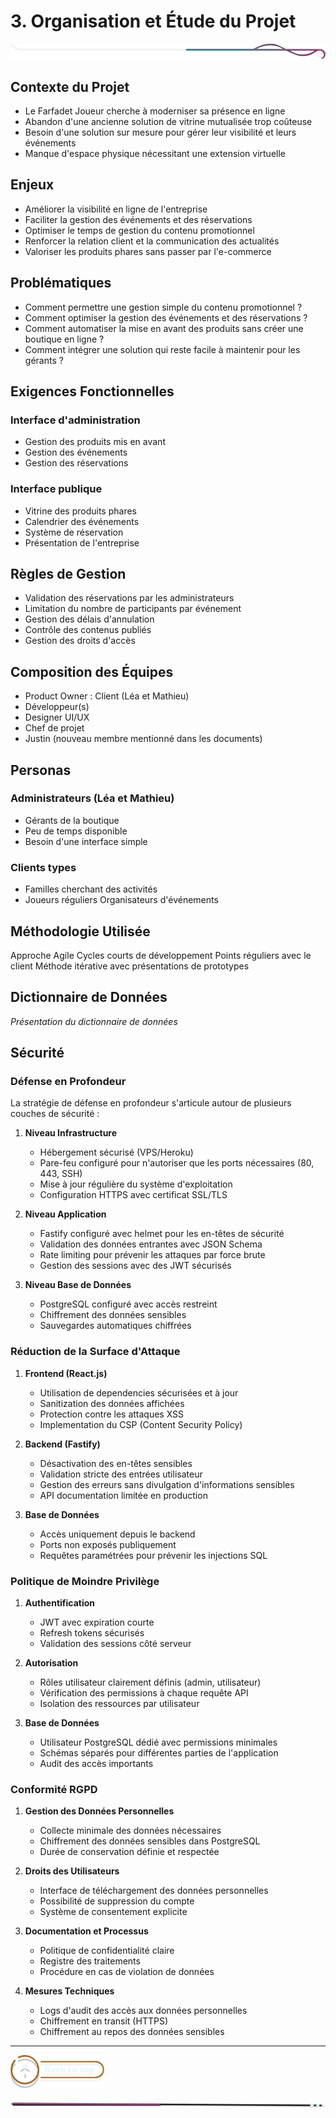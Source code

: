 
# 3. Organisation et Étude du Projet
![border](../../assets/line/border_deco_rt.png)

## Contexte du Projet

- Le Farfadet Joueur cherche à moderniser sa présence en ligne
- Abandon d'une ancienne solution de vitrine mutualisée trop coûteuse
- Besoin d'une solution sur mesure pour gérer leur visibilité et leurs événements
- Manque d'espace physique nécessitant une extension virtuelle


## Enjeux

- Améliorer la visibilité en ligne de l'entreprise
- Faciliter la gestion des événements et des réservations
- Optimiser le temps de gestion du contenu promotionnel
- Renforcer la relation client et la communication des actualités
- Valoriser les produits phares sans passer par l'e-commerce

## Problématiques

- Comment permettre une gestion simple du contenu promotionnel ?
- Comment optimiser la gestion des événements et des réservations ?
- Comment automatiser la mise en avant des produits sans créer une boutique en ligne ?
- Comment intégrer une solution qui reste facile à maintenir pour les gérants ?

## Exigences Fonctionnelles

### Interface d'administration
- Gestion des produits mis en avant
- Gestion des événements
- Gestion des réservations

### Interface publique
- Vitrine des produits phares
- Calendrier des événements
- Système de réservation
- Présentation de l'entreprise

## Règles de Gestion

- Validation des réservations par les administrateurs
- Limitation du nombre de participants par événement
- Gestion des délais d'annulation
- Contrôle des contenus publiés
- Gestion des droits d'accès

## Composition des Équipes

- Product Owner : Client (Léa et Mathieu)
- Développeur(s)
- Designer UI/UX
- Chef de projet
- Justin (nouveau membre mentionné dans les documents)

## Personas

### Administrateurs (Léa et Mathieu)
- Gérants de la boutique
- Peu de temps disponible
- Besoin d'une interface simple
### Clients types
- Familles cherchant des activités
- Joueurs réguliers
Organisateurs d'événements

## Méthodologie Utilisée

Approche Agile
Cycles courts de développement
Points réguliers avec le client
Méthode itérative avec présentations de prototypes

## Dictionnaire de Données

*Présentation du dictionnaire de données*

## Sécurité

### Défense en Profondeur

La stratégie de défense en profondeur s'articule autour de plusieurs couches de sécurité :

1. **Niveau Infrastructure**
   - Hébergement sécurisé (VPS/Heroku)
   - Pare-feu configuré pour n'autoriser que les ports nécessaires (80, 443, SSH)
   - Mise à jour régulière du système d'exploitation
   - Configuration HTTPS avec certificat SSL/TLS

2. **Niveau Application**
   - Fastify configuré avec helmet pour les en-têtes de sécurité
   - Validation des données entrantes avec JSON Schema
   - Rate limiting pour prévenir les attaques par force brute
   - Gestion des sessions avec des JWT sécurisés

3. **Niveau Base de Données**
   - PostgreSQL configuré avec accès restreint
   - Chiffrement des données sensibles
   - Sauvegardes automatiques chiffrées

### Réduction de la Surface d'Attaque


1. **Frontend (React.js)**
   - Utilisation de dependencies sécurisées et à jour
   - Sanitization des données affichées
   - Protection contre les attaques XSS
   - Implementation du CSP (Content Security Policy)

2. **Backend (Fastify)**
   - Désactivation des en-têtes sensibles
   - Validation stricte des entrées utilisateur
   - Gestion des erreurs sans divulgation d'informations sensibles
   - API documentation limitée en production

3. **Base de Données**
   - Accès uniquement depuis le backend
   - Ports non exposés publiquement
   - Requêtes paramétrées pour prévenir les injections SQL

### Politique de Moindre Privilège


1. **Authentification**
   - JWT avec expiration courte
   - Refresh tokens sécurisés
   - Validation des sessions côté serveur

2. **Autorisation**
   - Rôles utilisateur clairement définis (admin, utilisateur)
   - Vérification des permissions à chaque requête API
   - Isolation des ressources par utilisateur

3. **Base de Données**
   - Utilisateur PostgreSQL dédié avec permissions minimales
   - Schémas séparés pour différentes parties de l'application
   - Audit des accès importants

### Conformité RGPD


1. **Gestion des Données Personnelles**
   - Collecte minimale des données nécessaires
   - Chiffrement des données sensibles dans PostgreSQL
   - Durée de conservation définie et respectée

2. **Droits des Utilisateurs**
   - Interface de téléchargement des données personnelles
   - Possibilité de suppression du compte
   - Système de consentement explicite

3. **Documentation et Processus**
   - Politique de confidentialité claire
   - Registre des traitements
   - Procédure en cas de violation de données

4. **Mesures Techniques**
   - Logs d'audit des accès aux données personnelles
   - Chiffrement en transit (HTTPS)
   - Chiffrement au repos des données sensibles

---

<a href="../../README.md">
<img src="../../assets/button/back_to_top.png" alt="Retour au sommaire" style="width: 150px; height: auto;">
</a>

![border](../../assets/line/line-pink-point_l.png) 